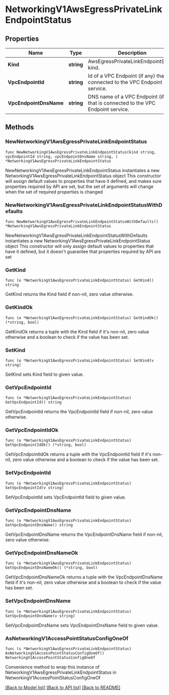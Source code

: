 # NetworkingV1AwsEgressPrivateLinkEndpointStatus

## Properties

Name | Type | Description | Notes
------------ | ------------- | ------------- | -------------
**Kind** | **string** | AwsEgressPrivateLinkEndpointStatus kind. | 
**VpcEndpointId** | **string** | Id of a VPC Endpoint (if any) that is connected to the VPC Endpoint service. | [readonly] 
**VpcEndpointDnsName** | **string** | DNS name of a VPC Endpoint (if any) that is connected to the VPC Endpoint service. | [readonly] 

## Methods

### NewNetworkingV1AwsEgressPrivateLinkEndpointStatus

`func NewNetworkingV1AwsEgressPrivateLinkEndpointStatus(kind string, vpcEndpointId string, vpcEndpointDnsName string, ) *NetworkingV1AwsEgressPrivateLinkEndpointStatus`

NewNetworkingV1AwsEgressPrivateLinkEndpointStatus instantiates a new NetworkingV1AwsEgressPrivateLinkEndpointStatus object
This constructor will assign default values to properties that have it defined,
and makes sure properties required by API are set, but the set of arguments
will change when the set of required properties is changed

### NewNetworkingV1AwsEgressPrivateLinkEndpointStatusWithDefaults

`func NewNetworkingV1AwsEgressPrivateLinkEndpointStatusWithDefaults() *NetworkingV1AwsEgressPrivateLinkEndpointStatus`

NewNetworkingV1AwsEgressPrivateLinkEndpointStatusWithDefaults instantiates a new NetworkingV1AwsEgressPrivateLinkEndpointStatus object
This constructor will only assign default values to properties that have it defined,
but it doesn't guarantee that properties required by API are set

### GetKind

`func (o *NetworkingV1AwsEgressPrivateLinkEndpointStatus) GetKind() string`

GetKind returns the Kind field if non-nil, zero value otherwise.

### GetKindOk

`func (o *NetworkingV1AwsEgressPrivateLinkEndpointStatus) GetKindOk() (*string, bool)`

GetKindOk returns a tuple with the Kind field if it's non-nil, zero value otherwise
and a boolean to check if the value has been set.

### SetKind

`func (o *NetworkingV1AwsEgressPrivateLinkEndpointStatus) SetKind(v string)`

SetKind sets Kind field to given value.


### GetVpcEndpointId

`func (o *NetworkingV1AwsEgressPrivateLinkEndpointStatus) GetVpcEndpointId() string`

GetVpcEndpointId returns the VpcEndpointId field if non-nil, zero value otherwise.

### GetVpcEndpointIdOk

`func (o *NetworkingV1AwsEgressPrivateLinkEndpointStatus) GetVpcEndpointIdOk() (*string, bool)`

GetVpcEndpointIdOk returns a tuple with the VpcEndpointId field if it's non-nil, zero value otherwise
and a boolean to check if the value has been set.

### SetVpcEndpointId

`func (o *NetworkingV1AwsEgressPrivateLinkEndpointStatus) SetVpcEndpointId(v string)`

SetVpcEndpointId sets VpcEndpointId field to given value.


### GetVpcEndpointDnsName

`func (o *NetworkingV1AwsEgressPrivateLinkEndpointStatus) GetVpcEndpointDnsName() string`

GetVpcEndpointDnsName returns the VpcEndpointDnsName field if non-nil, zero value otherwise.

### GetVpcEndpointDnsNameOk

`func (o *NetworkingV1AwsEgressPrivateLinkEndpointStatus) GetVpcEndpointDnsNameOk() (*string, bool)`

GetVpcEndpointDnsNameOk returns a tuple with the VpcEndpointDnsName field if it's non-nil, zero value otherwise
and a boolean to check if the value has been set.

### SetVpcEndpointDnsName

`func (o *NetworkingV1AwsEgressPrivateLinkEndpointStatus) SetVpcEndpointDnsName(v string)`

SetVpcEndpointDnsName sets VpcEndpointDnsName field to given value.



### AsNetworkingV1AccessPointStatusConfigOneOf

`func (s *NetworkingV1AwsEgressPrivateLinkEndpointStatus) AsNetworkingV1AccessPointStatusConfigOneOf() NetworkingV1AccessPointStatusConfigOneOf`

Convenience method to wrap this instance of NetworkingV1AwsEgressPrivateLinkEndpointStatus in NetworkingV1AccessPointStatusConfigOneOf

[[Back to Model list]](../README.md#documentation-for-models) [[Back to API list]](../README.md#documentation-for-api-endpoints) [[Back to README]](../README.md)


